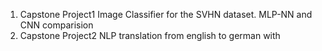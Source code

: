 1. Capstone Project1 Image Classifier for the SVHN dataset. MLP-NN and CNN comparision
2. Capstone Project2 NLP translation from english to german with 
